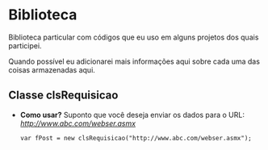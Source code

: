 Biblioteca
==========
Biblioteca particular com códigos que eu uso em alguns projetos dos quais participei.

Quando possível eu adicionarei mais informações aqui sobre cada uma das coisas armazenadas aqui.


Classe clsRequisicao
--------------------
* **Como usar?**
  Suponto que você deseja enviar os dados para o URL: *http://www.abc.com/webser.asmx*

  ```
  var fPost = new clsRequisicao("http://www.abc.com/webser.asmx");
  ```
